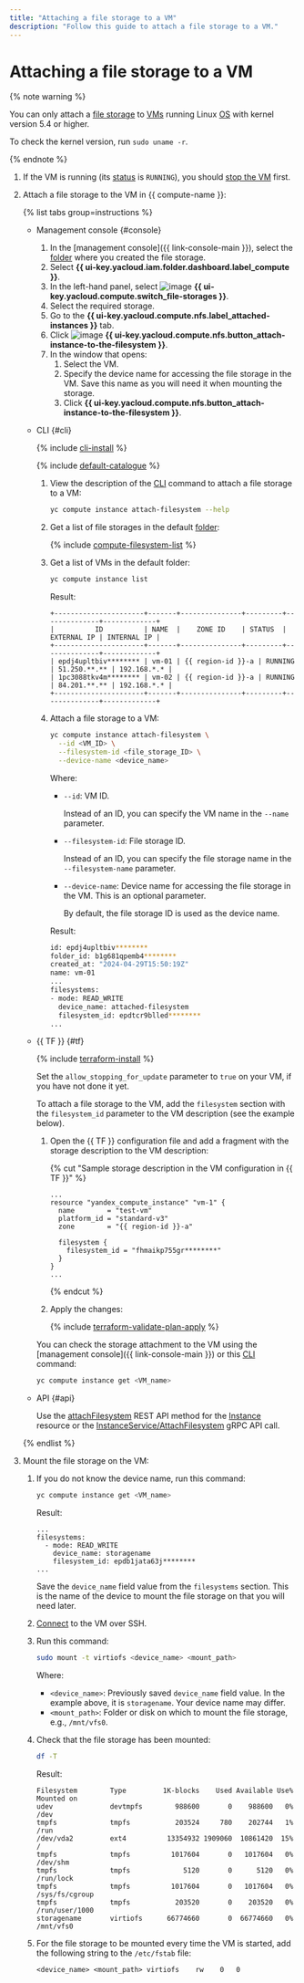 ```yaml
---
title: "Attaching a file storage to a VM"
description: "Follow this guide to attach a file storage to a VM."
---
```


# Attaching a file storage to a VM

{% note warning %}

You can only attach a [file storage](../../concepts/filesystem.md) to [VMs](../../concepts/vm.md) running Linux [OS](../../concepts/filesystem.md#os) with kernel version 5.4 or higher.

To check the kernel version, run `sudo uname -r`.

{% endnote %}

1. If the VM is running (its [status](../../concepts/vm-statuses.md) is `RUNNING`), you should [stop the VM](../vm-control/vm-stop-and-start.md#stop) first.
1. Attach a file storage to the VM in {{ compute-name }}:

   {% list tabs group=instructions %}

   - Management console {#console}

      1. In the [management console]({{ link-console-main }}), select the [folder](../../../resource-manager/concepts/resources-hierarchy.md#folder) where you created the file storage.
      1. Select **{{ ui-key.yacloud.iam.folder.dashboard.label_compute }}**.
      1. In the left-hand panel, select ![image](../../../_assets/console-icons/nodes-right.svg) **{{ ui-key.yacloud.compute.switch_file-storages }}**.
      1. Select the required storage.
      1. Go to the **{{ ui-key.yacloud.compute.nfs.label_attached-instances }}** tab.
      1. Click ![image](../../../_assets/console-icons/plus.svg) **{{ ui-key.yacloud.compute.nfs.button_attach-instance-to-the-filesystem }}**.
      1. In the window that opens:
         1. Select the VM.
         1. Specify the device name for accessing the file storage in the VM. Save this name as you will need it when mounting the storage.
         1. Click **{{ ui-key.yacloud.compute.nfs.button_attach-instance-to-the-filesystem }}**.

   - CLI {#cli}

      {% include [cli-install](../../../_includes/cli-install.md) %}

      {% include [default-catalogue](../../../_includes/default-catalogue.md) %}

      1. View the description of the [CLI](../../../cli/) command to attach a file storage to a VM:

         ```bash
         yc compute instance attach-filesystem --help
         ```

      1. Get a list of file storages in the default [folder](../../../resource-manager/concepts/resources-hierarchy.md#folder):

         {% include [compute-filesystem-list](../../_includes_service/compute-filesystem-list.md) %}

      1. Get a list of VMs in the default folder:

         ```bash
         yc compute instance list
         ```

         Result:

         ```text
         +----------------------+-------+---------------+---------+--------------+-------------+
         |          ID          | NAME  |    ZONE ID    | STATUS  |  EXTERNAL IP | INTERNAL IP |
         +----------------------+-------+---------------+---------+--------------+-------------+
         | epdj4upltbiv******** | vm-01 | {{ region-id }}-a | RUNNING | 51.250.**.** | 192.168.*.* |
         | 1pc3088tkv4m******** | vm-02 | {{ region-id }}-a | RUNNING | 84.201.**.** | 192.168.*.* |
         +----------------------+-------+---------------+---------+--------------+-------------+
         ```

      1. Attach a file storage to a VM:

         ```bash
         yc compute instance attach-filesystem \
           --id <VM_ID> \
           --filesystem-id <file_storage_ID> \
           --device-name <device_name>
         ```

         Where:
         * `--id`: VM ID.

            Instead of an ID, you can specify the VM name in the `--name` parameter.

         * `--filesystem-id`: File storage ID.

            Instead of an ID, you can specify the file storage name in the `--filesystem-name` parameter.

         * `--device-name`: Device name for accessing the file storage in the VM. This is an optional parameter.

            By default, the file storage ID is used as the device name.

         Result:

         ```bash
         id: epdj4upltbiv********
         folder_id: b1g681qpemb4********
         created_at: "2024-04-29T15:50:19Z"
         name: vm-01
         ...
         filesystems:
         - mode: READ_WRITE
           device_name: attached-filesystem
           filesystem_id: epdtcr9blled********
         ...
         ```

   - {{ TF }} {#tf}

      {% include [terraform-install](../../../_includes/terraform-install.md) %}

      Set the `allow_stopping_for_update` parameter to `true` on your VM, if you have not done it yet.

      To attach a file storage to the VM, add the `filesystem` section with the `filesystem_id` parameter to the VM description (see the example below).
      1. Open the {{ TF }} configuration file and add a fragment with the storage description to the VM description:

         {% cut "Sample storage description in the VM configuration in {{ TF }}" %}

         ```hcl
         ...
         resource "yandex_compute_instance" "vm-1" {
           name        = "test-vm"
           platform_id = "standard-v3"
           zone        = "{{ region-id }}-a"

           filesystem {
             filesystem_id = "fhmaikp755gr********"
           }
         }
         ...
         ```

         {% endcut %}

      1. Apply the changes:

         {% include [terraform-validate-plan-apply](../../../_tutorials/_tutorials_includes/terraform-validate-plan-apply.md) %}

      You can check the storage attachment to the VM using the [management console]({{ link-console-main }}) or this [CLI](../../../cli/) command:

      ```bash
      yc compute instance get <VM_name>
      ```

   - API {#api}

     Use the [attachFilesystem](../../api-ref/Instance/attachFilesystem.md) REST API method for the [Instance](../../api-ref/Instance/index.md) resource or the [InstanceService/AttachFilesystem](../../api-ref/grpc/instance_service.md#AttachFilesystem) gRPC API call.

   {% endlist %}

1. Mount the file storage on the VM:
   1. If you do not know the device name, run this command:

      ```bash
      yc compute instance get <VM_name>
      ```

      Result:

      ```text
      ...
      filesystems:
        - mode: READ_WRITE
          device_name: storagename
          filesystem_id: epdb1jata63j********
      ...
      ```

      Save the `device_name` field value from the `filesystems` section. This is the name of the device to mount the file storage on that you will need later.
   1. [Connect](../vm-connect/ssh.md) to the VM over SSH.
   1. Run this command:

      ```bash
      sudo mount -t virtiofs <device_name> <mount_path>
      ```

      Where:
      * `<device_name>`: Previously saved `device_name` field value. In the example above, it is `storagename`. Your device name may differ.
      * `<mount_path>`: Folder or disk on which to mount the file storage, e.g., `/mnt/vfs0`.
   1. Check that the file storage has been mounted:

      ```bash
      df -T
      ```

      Result:

      ```text
      Filesystem        Type         1K-blocks    Used Available Use% Mounted on
      udev              devtmpfs        988600       0    988600   0% /dev
      tmpfs             tmpfs           203524     780    202744   1% /run
      /dev/vda2         ext4          13354932 1909060  10861420  15% /
      tmpfs             tmpfs          1017604       0   1017604   0% /dev/shm
      tmpfs             tmpfs             5120       0      5120   0% /run/lock
      tmpfs             tmpfs          1017604       0   1017604   0% /sys/fs/cgroup
      tmpfs             tmpfs           203520       0    203520   0% /run/user/1000
      storagename       virtiofs      66774660       0  66774660   0% /mnt/vfs0
      ```

   1. For the file storage to be mounted every time the VM is started, add the following string to the `/etc/fstab` file:

      ```text
      <device_name> <mount_path> virtiofs    rw    0   0
      ```
